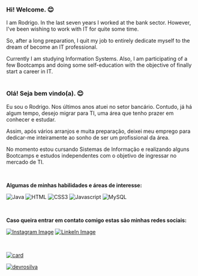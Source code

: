 ### Hi! Welcome. :blush:

I am Rodrigo. In the last seven years I worked at the bank sector. However, I've been wishing to work with IT for quite some time.

So, after a long preparation, I quit my job to entirely dedicate myself to the dream of become an IT professional.

Currently I am studying Information Systems. Also, I am participating of a few Bootcamps and doing some self-education with the objective of finally start a career in IT.  
<br>
### Olá! Seja bem vindo(a). :blush:  

Eu sou o Rodrigo. Nos últimos anos atuei no setor bancário. Contudo, já há algum tempo, desejo migrar para TI, uma área que tenho prazer em conhecer e estudar.  

Assim, após vários arranjos e muita preparação, deixei meu emprego para dedicar-me inteiramente ao sonho de ser um profissional da área.  

No momento estou cursando Sistemas de Informação e realizando alguns Bootcamps e estudos independentes com o objetivo de ingressar no mercado de TI.  

<br>  

**Algumas de minhas habilidades e áreas de interesse:**  

![Java](https://img.shields.io/badge/Java-ED8B00?style=for-the-badge&logo=java&logoColor=white) 
![HTML](https://img.shields.io/badge/HTML-239120?style=for-the-badge&logo=html5&logoColor=white) 
![CSS3](https://img.shields.io/badge/CSS3-1572B6?style=for-the-badge&logo=css3&logoColor=white) 
![Javascript](https://img.shields.io/badge/JavaScript-F7DF1E?style=for-the-badge&logo=javascript&logoColor=black)
![MySQL](https://img.shields.io/badge/MySQL-00000F?style=for-the-badge&logo=mysql&logoColor=white)  

<br>  

**Caso queira entrar em contato comigo estas são minhas redes sociais:**  

[![Instagram Image](https://img.shields.io/badge/Instagram-E4405F?style=for-the-badge&logo=instagram&logoColor=white)](https://www.instagram.com/rodrigo.rsilva34/) [![LinkeIn Image](https://img.shields.io/badge/LinkedIn-0077B5?style=for-the-badge&logo=linkedin&logoColor=white)](https://www.linkedin.com/in/rodrigo-rodrigues1986/)  

<br>  

[![card](https://github-readme-stats.vercel.app/api?username=devrosilva&theme=default)](https://github.com/devrosilva/)  
  
[![devrosilva](https://github-readme-stats.vercel.app/api/top-langs/?username=devrosilva&hide=html&layout=compact&theme=default)](https://github.com/devrosilva/)
